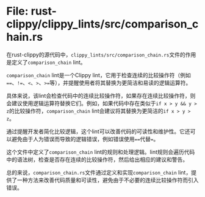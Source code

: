 # File: rust-clippy/clippy_lints/src/comparison_chain.rs

在rust-clippy的源代码中，`clippy_lints/src/comparison_chain.rs`文件的作用是定义了`comparison_chain` lint。

`comparison_chain` lint是一个Clippy lint，它用于检查连续的比较操作符（例如`==`、`!=`、`<`、`>`、`>=`等），并提醒使用者将其替换为更简洁和易读的逻辑运算符。

具体来说，该lint会检查代码中的连续比较操作符，如果存在连续比较操作符，则会建议使用逻辑运算符替换它们。例如，如果代码中存在类似于`if x > y && y > z`的比较操作符，`comparison_chain` lint会建议将其替换为更简洁的`if x > y > z`。

通过提醒开发者简化比较逻辑，这个lint可以改善代码的可读性和维护性。它还可以避免由于人为错误而导致的逻辑错误，例如错误使用`==`代替`=`。

这个文件中定义了`comparison_chain` lint的规则和处理逻辑。lint规则会遍历代码中的语法树，检查是否存在连续的比较操作符，然后给出相应的建议和警告。

总的来说，`comparison_chain.rs`文件通过定义和实现`comparison_chain` lint，提供了一种方法来改善代码质量和可读性，避免由于不必要的连续比较操作符而引入错误。

